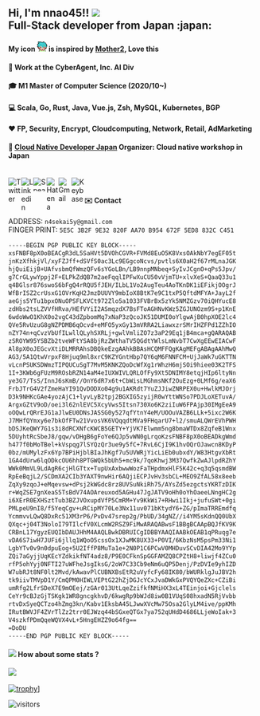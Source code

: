 <h2>Hi, I'm nnao45!! <img src="https://github.com/rajput2107/rajput2107/blob/master/Assets/Hi.gif" width="29px"> <br/>
Full-Stack developer from Japan :japan:</h2>

#### My icon <img src="https://github.com/nnao45/nnao45/blob/master/nnao45.png?raw=true" height="20px" width="20px"/></a> is inspired by [Mother2](https://www.nintendo.co.jp/n08/a2uj/mother2/index.html), Love this
#### :briefcase: Work at the CyberAgent, Inc. AI Div 
#### :mortar_board: M1 Master of Computer Science (2020/10~)
#### :computer: Scala, Go, Rust, Java, Vue.js, Zsh, MySQL, Kubernetes, BGP
#### ❤️ FP, Security, Encrypt, Cloudcomputing, Network, Retail, AdMarketing
#### :memo: [Cloud Native Developer Japan](https://cnd.connpass.com) Organizer: Cloud native workshop in Japan

<br/>

<a href="https://twitter.com/nnao45">
  <img align="left" alt="Twitter" width="26px" src="https://github.com/TheDudeThatCode/TheDudeThatCode/blob/master/Assets/Twitter.svg" />
</a>
<a href="https://www.linkedin.com/in/naoya-yokoyama-867544113/">
  <img align="left" alt="Linkedin" width="24px" src="https://github.com/TheDudeThatCode/TheDudeThatCode/blob/master/Assets/Linkedin.svg" />
</a>
<a href="https://speakerdeck.com/nnao45">
  <img align="left" alt="Speakerdeck" height="27px" width="27" src="https://www.strattic.com/wp-content/uploads/2019/06/speakerdeck-172x172.png" />
</a>
<a href="https://nnao45.hatenadiary.com/">
  <img align="left" alt="Hatena" width="24px" src="https://hatenacorp.jp/images/company/resource/hatena-blog-logo-s.png" />
</a>
<a href="mailto:n4sekai5y@gmail.com">
  <img align="left" alt="Gmail" width="26px" src="https://github.com/TheDudeThatCode/TheDudeThatCode/blob/master/Assets/Gmail.svg" />
</a>
<a href="https://keybase.io/nnao45">
  <img align="left" alt="Keybase" width="26px" src="https://upload.wikimedia.org/wikipedia/commons/b/bb/Keybase_logo_official.svg" />
</a>
</a>

<br/>

#### :envelope: Contact
ADDRESS: `n4sekai5y@gmail.com`<br/>
FINGER PRINT: `5E5C 3B2F 9E32 820F AA70 B954 672F 5ED8 832C C451`<br/>
```
-----BEGIN PGP PUBLIC KEY BLOCK-----
xsFNBF8pX0oBEACgR3dL5SaHVt5DVOhCGVR+FVMd8EuO5K8VxsOAkNbY7egEF05t
jnKzXfhkjVl/xyFZJff+dSVfS0ac3Lc9EGgcoNcvs/pvtls6X0aH2f67rMLnaJGK
hjQuiEijB+UAfvsbmQfWmzQFv6sYGoLBn/LB9nnpMNbeq+SyIvJCgnO+qPs5Jpv/
g7CrGLywYppj2F+ELPkZdQB7m2aeFqqlIPFwXuCU50vVjmTU+xlvXeS+QaaQ33u1
q4BGlsr876swoS6bFgQ4rRQU5fJEH/ILbL1Vo2AugTeu4AoTKnDK1iEFikjOOgrJ
WfBrISZ2crUsxG1OVrKqH2JmzDUUVY9mbIoX8BtK7e9C1txP5QftdMFYA+JayL2f
aeGjs5YTu1bpxONuOPSFLKVCt972Zlo5a1033FVBrBx5zYk5NMZGzv70iQHYucE8
zdHbs2tsLZVVfHRva/HEfVYiI2ASmqzdX7BsFToAGHNvKWz5ZGJUNOzm9S+p1KnE
6wdoWwO1KhX0o2vgC43dZpbomMq7xNaP3zQcoJK51DUMI0oYlgwAjB0hpXOE2lc4
QVe5RvUzuG8gNZPDMB6qOcvd+eMFO5yxGy13mVRRA2LiawxzrSMrIHZFPd1ZZhIO
nZY74n+qCvzVbUfILwllQLyhSXRLj+gwlVmliZO7z3aP29Eq1jB4mca+gQARAQAB
zSROYW95YSBZb2tveWFtYSA8bjRzZWthaTV5QGdtYWlsLmNvbT7CwXgEEwEIACwF
Al8pX0oJEGcvXtiDLMRRAhsDBQkeEzgAAhkBBAsHCQMFFQgKAgMEFgABAgAAhMwQ
AG3/5A1QtwVrpxF8Hjuq9ml8xrC9KZYGntHbp7QY6qM6FNNFCM+UjJaWk7uGKTTN
vLcnPSUKSDWmzTIPQUCuSgT7MvM5KNKZQoDcWfXg1rWhzH6mjSOi9hiee03K2TFS
1I+3KWb6gFUzM9ROsbRZN14aM4eIUXWIVLQRLOfFy9Xt5DNIMY8etqjHIp6ltyNn
ye3G7/TsS/InnJ6sKmB//OnY6dR7x6t+CbWisLMGhmsNKf2OuEzg+0LMf6g/eaX6
FrbJTrG4V2fZmeHaYI91QvDODXo04g9u1AKRdt7YuZJJiwZNRPEX0u+HwlkMJOrj
D3k9NHKcGAe4yozAjC1+lyvLyB2tpj2BGXIG5zyijR0wYttWNSo7PDJLoXETuvA/
ArgxGZtV9oD/oei3l62nlEVC5XcyVws5Itsn730Xo6K2ziIuW6FPAjp30IMgEeA9
oOQwLrQRrEJG1aJlwEU0DNsJASSG0y527qfYtnY4eM/UOOuVAZB6LLk+5ixc2W6K
J7MHfQYmxy6e7bkOfFTw21VvosVK6VQqqdtMVa9FHqarU7+l2/smuALQWrEVhPWH
bDSJKeQWY7G1s3i8dRCXNfcKWCB5GETY+YjVK7Elwmm5ng8bmaWTDx8ZqfeB1Wnx
5DUyhtRcSbeJ8/gqw/vDHgB6gFoYe6QJp5vWN0gLrqoKzsFNBF8pX0oBEADkgWmd
h477f0bMoTBel+kVspqg7lSYQzQr3ue9y5fC+7RvL6CjI9K1hvOQrOJawcn8KDyP
0bz/mUMylzFx6Yp7BPiHjblBIaJhKgf7u5UVWRjYicLiEb0ubxdY/W83HtgvXbRt
1GA4dUrw6lqODkcOU6hh8PTGWQk5bUh5+mc9k/7qoKhwj3M37QwfkZwAJlpdRZhY
WWk0MmVL9LdAgR6cjHlGTtx+TupUxAxbwwWozFaTHpdmxHlF5K42c+q3q5qsmdBW
RpEeBqjL2/SCDmXA2CIb3YAXT9nwHir6AQjiECPJvHv3sbCL+MEO9ZfAL58x8eeb
ZqXy9zqoJ+eMqevsw+dPsj2kWGdc8rz8UVSuNkiRh75/AYsZd5ezgctsYKRTzDIK
r+WqZSE7gnXeaS5TsBdV74AOAreuxod5AGHu47JgJATV9oHh0oYhOaeeLNngHC2g
i6XErR0EXHSztTub3BZJVOxupdVfP5CmRM+Yv9KkWi7+RHwi1Ikj+jufuSWt+0gi
PMLpeU9nI8/f5YeqCgv+uRCipMY70Le3Nx11uv071bKtydY6+ZG/pImaTRREmdfq
YcmmvvLQwQ8DxRc51XM3rP6/PvDv47srep2g/PbUD/34gNZ//i4YM5sKdnQQ0UbX
QXqc+j04T3NoloI79TIlcfV0XLcmW2RSZ9FiMwARAQABwsF1BBgBCAApBQJfKV9K
CRBnL17YgyzEUQIbDAUJHhM4AAQLBwkDBRUICgIDBBYAAQIAABkOEAB1qPRuqg7e
vDA6S7iwH7JUFi6jllq1WQoO5cssOx1XJwMK8UX33+P0VI/6KbzNsM5psPm33Ni1
LgbYTv0v9n0dpuEog+5U2IffP8MuTa1e+2N0P1C6PCwV0MHDuvSCvDIA42Mo9YYp
ZQi7aGyjjUqKEcYZdkikfNT4adz8/P9E0CFknSpGGFAMZQ8CPZtH8+liwjf4ZCu0
rfP5ohYyj0NFTI27uWFheJsgIksG/2oW7C33Cb9eNm6uQP5Denj/PzDVIe9yhIZD
W7ubRJt8NF0lt2Mvd/kAwavPlCUBNXBsEtR2uVyfcFy68IK80/bWURklgJuJBV2h
tk9iivTMVpD1Y/CmQPM0HIWLVEPtG22hZjDGJcYCxJvaDWkGxPVQYQeZXc+CZiBi
umRfg2LfrSDeX7E9mOEej/zGAr013UtLqeZzifkfNMiHX3xL4TEinjoi+Gjclels
CeYr9cBJzGjTSKgk1WR8gncgkhvD/6kwgRp9bWJd8iw0B1VUqS08hxadN5RjVvbb
rtvDxSyeQCTzo4hZmg3kn/Kabv1EksbA45LJwwXVcMw75Osa2GlyLM4ive/ppKMh
IRutBWVJF4ZVrTlZz2trr0EJWzq44bSGxeQTGx7ya752qUHdD4686LLjeWoIak+3
V4szkfPDmQqeWQVX4vL+5HngEHZZ9o64fg==
=DoDU
-----END PGP PUBLIC KEY BLOCK-----
```

#### <img src="https://media.giphy.com/media/VgCDAzcKvsR6OM0uWg/giphy.gif" width="50"> How about some stats ?
<p align="left">
<a href="https://github.com/anuraghazra/github-readme-stats">
  <img src="https://github-readme-stats.vercel.app/api?username=nnao45&count_private=true&show_icons=true" />
</a>
</p>

[![trophy](https://github-profile-trophy.vercel.app/?username=nnao45)](https://github.com/ryo-ma/github-profile-trophy)]

![visitors](https://visitor-badge.laobi.icu/badge?page_id=nnao45.nnao45)
